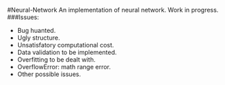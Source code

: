 #Neural-Network
An implementation of neural network. 
Work in progress. 
###Issues: 
* Bug huanted. 
* Ugly structure. 
* Unsatisfatory computational cost. 
* Data validation to be implemented. 
* Overfitting to be dealt with. 
* OverflowError: math range error. 
* Other possible issues. 
